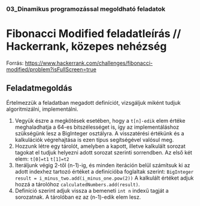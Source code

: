 ### 03_Dinamikus programozással megoldható feladatok

# Fibonacci Modified feladatleírás // Hackerrank, közepes nehézség
Forrás: https://www.hackerrank.com/challenges/fibonacci-modified/problem?isFullScreen=true
## Feladatmegoldás  
Értelmezzük a feladatban megadott definíciót, vizsgáljuk miként tudjuk algoritmizálni, implementálni.  

1. Vegyük észre a megkötések esetében, hogy a `t[n]-edik` elem értéke meghaladhatja a 64-es bitszélességet is, így az implementáláshoz szükségünk lesz a BigInteger osztályra. A visszatérési értékünk és a kalkulációk végrehajtása is ezen típus segítségével valósul meg.
2. Hozzunk létre egy tárolót, amelyben a kapott, illetve kalkulált sorozat tagokat el tudjuk helyezni adott sorozat szerinti sorrendben. Az első két elem: `t[0]=t1` `t[1]=t2`
3. Iteráljunk végig 2-től (n-1)-ig, és minden iteráción belül számítsuk ki az adott indexhez tartozó értéket a definícióba foglaltak szerint: `BigInteger result = i_minus_two.add(i_minus_one.pow(2))` A kalkulált értéket adjuk hozzá a tárolóhoz `calculatedNumbers.add(result)`.
4.  Definíció szerint adjuk vissza a bemeneti `int n` indexű tagját a sorozatnak. A tárolóban ez az (n-1)-edik elem lesz.




